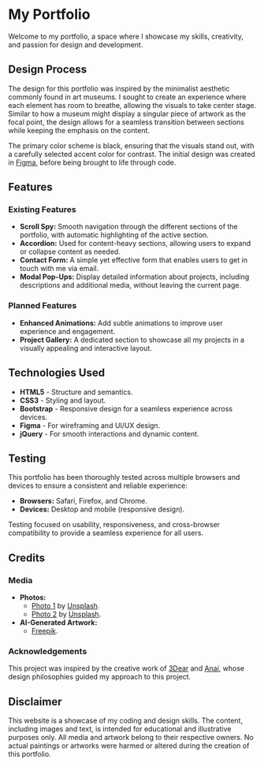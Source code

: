 # My Portfolio  

Welcome to my portfolio, a space where I showcase my skills, creativity, and passion for design and development.  

## Design Process  

The design for this portfolio was inspired by the minimalist aesthetic commonly found in art museums. I sought to create an experience where each element has room to breathe, allowing the visuals to take center stage. Similar to how a museum might display a singular piece of artwork as the focal point, the design allows for a seamless transition between sections while keeping the emphasis on the content.  

The primary color scheme is black, ensuring that the visuals stand out, with a carefully selected accent color for contrast. The initial design was created in [Figma](https://www.figma.com/proto/hEFzUug7bx6ODKx8qU0Y6S/Portfoilo?node-id=5-2&t=uAGAgzxvSODTRBLf-1), before being brought to life through code.  

## Features  

### Existing Features  
- **Scroll Spy:** Smooth navigation through the different sections of the portfolio, with automatic highlighting of the active section.  
- **Accordion:** Used for content-heavy sections, allowing users to expand or collapse content as needed.  
- **Contact Form:** A simple yet effective form that enables users to get in touch with me via email.  
- **Modal Pop-Ups:** Display detailed information about projects, including descriptions and additional media, without leaving the current page.  

### Planned Features  
- **Enhanced Animations:** Add subtle animations to improve user experience and engagement.  
- **Project Gallery:** A dedicated section to showcase all my projects in a visually appealing and interactive layout.  

## Technologies Used  
- **HTML5** - Structure and semantics.  
- **CSS3** - Styling and layout.  
- **Bootstrap** - Responsive design for a seamless experience across devices.  
- **Figma** - For wireframing and UI/UX design.  
- **jQuery** - For smooth interactions and dynamic content.  

## Testing  

This portfolio has been thoroughly tested across multiple browsers and devices to ensure a consistent and reliable experience:  
- **Browsers:** Safari, Firefox, and Chrome.  
- **Devices:** Desktop and mobile (responsive design).  

Testing focused on usability, responsiveness, and cross-browser compatibility to provide a seamless experience for all users.  

## Credits  

### Media  
- **Photos:**  
  - [Photo 1](https://unsplash.com/photos/woman-wearing-white-headdress-while-holding-blue-bowl-painting-Kv1hYl9LlxU) by [Unsplash](https://unsplash.com).  
  - [Photo 2](https://unsplash.com/photos/woman-in-blue-bikini-bottom-lying-on-blue-textile-jaWqPEPemvU) by [Unsplash](https://unsplash.com).  
- **AI-Generated Artwork:**  
  - [Freepik](https://www.freepik.com/).  

### Acknowledgements  
This project was inspired by the creative work of [3Dear](https://www.3dear.se/) and [Anai](https://anaiwood.com/en), whose design philosophies guided my approach to this project.  


## Disclaimer  

This website is a showcase of my coding and design skills. The content, including images and text, is intended for educational and illustrative purposes only. All media and artwork belong to their respective owners. No actual paintings or artworks were harmed or altered during the creation of this portfolio.  
